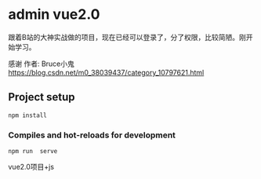 # admin vue2.0

跟着B站的大神实战做的项目，现在已经可以登录了，分了权限，比较简陋。刚开始学习。

感谢
作者: Bruce小鬼
https://blog.csdn.net/m0_38039437/category_10797621.html
## Project setup
```
npm install
```

### Compiles and hot-reloads for development
```
npm run  serve
```

vue2.0项目+js
